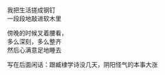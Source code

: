 <p class="has-line-data" data-line-start="2" data-line-end="4">我把生活搓成钢钉<br>
一段段地敲进软木里</p>
<p class="has-line-data" data-line-start="5" data-line-end="8">傍晚的时候叉着腰看，<br>
多么深刻，多么整齐<br>
然后心满意足地睡去</p>
<p class="has-line-data" data-line-start="10" data-line-end="12">写在后面闲话：跟臧棣学诗没几天，阴阳怪气的本事大涨<br>
